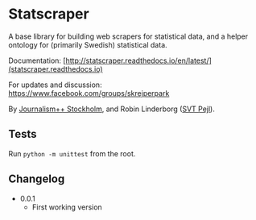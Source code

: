 # Statscraper
A base library for building web scrapers for statistical data, and a helper ontology for (primarily Swedish) statistical data.

Documentation: [http://statscraper.readthedocs.io/en/latest/](statscraper.readthedocs.io)

For updates and discussion: https://www.facebook.com/groups/skrejperpark

By [Journalism++ Stockholm](http://jplusplus.se), and Robin Linderborg ([SVT Pejl](http://svt.se/nyheter)).

## Tests
Run `python -m unittest` from the root.

## Changelog

- 0.0.1
    + First working version
